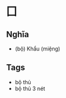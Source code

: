# 囗

## Nghĩa
* (bộ) Khẩu (miệng)

## Tags
* bộ thủ
* bộ thủ 3 nét

<script>window.HANZI_FIELD='囗';</script>